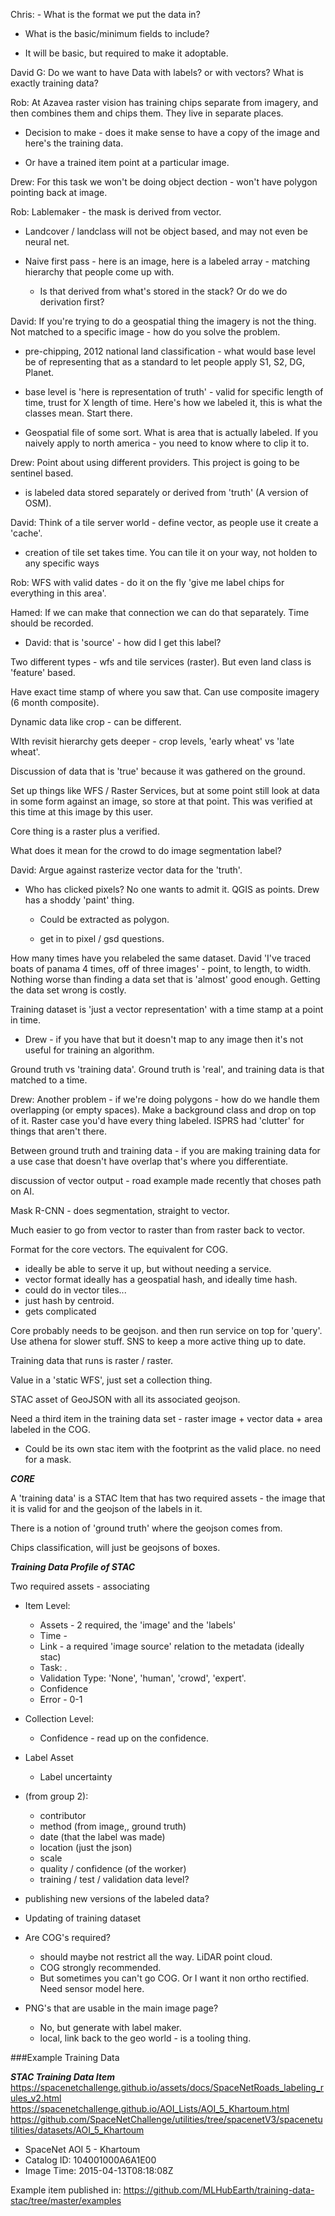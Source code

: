 Chris:  - What is the format we put the data in?

- What is the basic/minimum fields to include?

- It will be basic, but required to make it adoptable.

David G: Do we want to have Data with labels? or with vectors? What is exactly training data?

Rob: 	At Azavea raster vision has training chips separate from imagery, and then combines them and chips them. They live in separate places. 

- Decision to make - does it make sense to have a copy of the image and here's the training data. 

- Or have a trained item point at a particular image.

Drew: 	For this task we won't be doing object dection - won't have polygon pointing back at image. 

Rob: 	Lablemaker - the mask is derived from vector.

- Landcover / landclass will not be object based, and may not even be neural net.

- Naive first pass - here is an image, here is a labeled array - matching hierarchy that people come up with.

	- Is that derived from what's stored in the stack? Or do we do derivation first? 

David: 	If you're trying to do a geospatial thing the imagery is not the thing. Not matched to a specific image - how do you solve the problem.

- pre-chipping, 2012 national land classification - what would base level be of representing that as a standard to let people apply S1, S2, DG, Planet.

- base level is 'here is representation of truth' - valid for specific length of time, trust for X length of time. Here's how we labeled it, this is what the classes mean. Start there.

- Geospatial file of some sort. What is area that is actually labeled. If you naively apply to north america - you need to know where to clip it to. 

Drew: 	Point about using different providers. This project is going to be sentinel based. 

- is labeled data stored separately or derived from 'truth' (A version of OSM).

David: 	Think of a tile server world - define vector, as people use it create a 'cache'. 

- creation of tile set takes time. You can tile it on your way, not holden to any specific ways

Rob: 	WFS with valid dates - do it on the fly 'give me label chips for everything in this area'. 

Hamed: 	If we can make that connection we can do that separately. Time should be recorded.

- David: that is 'source' - how did I get this label?



Two different types - wfs and tile services (raster). But even land class is 'feature' based.

Have exact time stamp of where you saw that. Can use composite imagery (6 month composite). 

Dynamic data like crop - can be different. 

WIth revisit hierarchy gets deeper - crop levels, 'early wheat' vs 'late wheat'. 

Discussion of data that is 'true' because it was gathered on the ground. 

Set up things like WFS / Raster Services, but at some point still look at data in some form against an image, so store at that point. This was verified at this time at this image by this user. 

Core thing is a raster plus a verified.

What does it mean for the crowd to do image segmentation label? 

David: 	Argue against rasterize vector data for the 'truth'. 

- Who has clicked pixels? No one wants to admit it. QGIS as points. Drew has a shoddy 'paint' thing. 
		
	- Could be extracted as polygon. 
		
	- get in to pixel / gsd questions.

How many times have you relabeled the same dataset. David 'I've traced boats of panama 4 times, off of three images' - point, to length, to width. Nothing worse than finding a data set that is 'almost' good enough. Getting the data set wrong is costly. 

Training dataset is 'just a vector representation' with a time stamp at a point in time. 

- Drew - if you have that but it doesn't map to any image then it's not useful for training an algorithm.

Ground truth vs 'training data'. Ground truth is 'real', and training data is that matched to a time. 

Drew: 	Another problem - if we're doing polygons - how do we handle them overlapping (or empty spaces). Make a background class and drop on top of it. Raster case you'd have every thing labeled. ISPRS had 'clutter' for things that aren't there. 

Between ground truth and training data - if you are making training data for a use case that doesn't have overlap that's where you differentiate. 

discussion of vector output - road example made recently that choses path on AI. 

Mask R-CNN - does segmentation, straight to vector. 

Much easier to go from vector to raster than from raster back to vector. 
	

Format for the core vectors. The equivalent for COG. 
- ideally be able to serve it up, but without needing a service. 
- vector format ideally has a geospatial hash, and ideally time hash.
- could do in vector tiles...
- just hash by centroid.
- gets complicated

Core probably needs to be geojson. and then run service on top for 'query'. Use athena for slower stuff. SNS to keep a more active thing up to date. 
	
Training data that runs is raster / raster.

Value in a 'static WFS', just set a collection thing. 

STAC asset of GeoJSON with all its associated geojson.

Need a third item in the training data set - raster image + vector data + area labeled in the COG. 
- Could be its own stac item with the footprint as the valid place. no need for a mask. 


***CORE*** 

A 'training data' is a STAC Item that has two required assets - the image that it is valid for and the geojson of the labels in it. 
	
There is a notion of 'ground truth' where the geojson comes from. 
	
Chips classification, will just be geojsons of boxes. 
	


***Training Data Profile of STAC*** 

Two required assets - associating

- Item Level:
  - Assets - 2 required, the 'image' and the 'labels'
  - Time - 
  - Link - a required 'image source' relation to the metadata (ideally stac)
  - Task: .
  - Validation Type: 'None', 'human', 'crowd', 'expert'.
  - Confidence
  - Error - 0-1

- Collection Level:
  - Confidence <string> - read up on the confidence.


- Label Asset
  - Label uncertainty

- (from group 2):
  - contributor
  - method (from image,, ground truth)
  - date (that the label was made)
  - location (just the json)
  - scale
  - quality / confidence (of the worker)
  - training / test / validation data level?

- publishing new versions of the labeled data? 

- Updating of training dataset

- Are COG's required?
  - should maybe not restrict all the way. LiDAR point cloud.
  - COG strongly recommended. 
  - But sometimes you can't go COG. Or I want it non ortho rectified. Need sensor model here. 
	
- PNG's that are usable in the main image page?
  - No, but generate with label maker.
  - local, link back to the geo world - is a tooling thing.



###Example Training Data

***STAC Training Data Item***
https://spacenetchallenge.github.io/assets/docs/SpaceNetRoads_labeling_rules_v2.html
https://spacenetchallenge.github.io/AOI_Lists/AOI_5_Khartoum.html
https://github.com/SpaceNetChallenge/utilities/tree/spacenetV3/spacenetutilities/datasets/AOI_5_Khartoum

  - SpaceNet AOI 5 - Khartoum
  - Catalog ID: 104001000A6A1E00
  - Image Time: 2015-04-13T08:18:08Z

Example item published in: https://github.com/MLHubEarth/training-data-stac/tree/master/examples